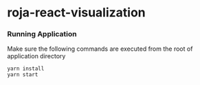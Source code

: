 # roja-react-visualization


### Running Application

Make sure the following commands are executed from the root of application directory
```
yarn install
yarn start
```
